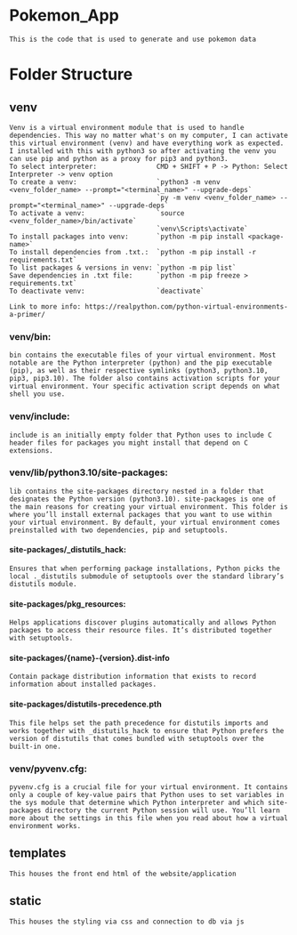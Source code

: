 # Pokemon_App
    This is the code that is used to generate and use pokemon data
 
# Folder Structure
## venv
    Venv is a virtual environment module that is used to handle dependencies. This way no matter what's on my computer, I can activate this virtual environment (venv) and have everything work as expected. I installed with this with python3 so after activating the venv you can use pip and python as a proxy for pip3 and python3. 
    To select interpreter:               CMD + SHIFT + P -> Python: Select Interpreter -> venv option
    To create a venv:                    `python3 -m venv <venv_folder_name> --prompt="<terminal_name>" --upgrade-deps`
                                         `py -m venv <venv_folder_name> --prompt="<terminal_name>" --upgrade-deps`
    To activate a venv:                  `source <venv_folder_name>/bin/activate`
                                         `venv\Scripts\activate`
    To install packages into venv:       `python -m pip install <package-name>`
    To install dependencies from .txt.:  `python -m pip install -r requirements.txt`
    To list packages & versions in venv: `python -m pip list`
    Save dependencies in .txt file:      `python -m pip freeze > requirements.txt`
    To deactivate venv:                  `deactivate`

    Link to more info: https://realpython.com/python-virtual-environments-a-primer/

### venv/bin: 
    bin contains the executable files of your virtual environment. Most notable are the Python interpreter (python) and the pip executable (pip), as well as their respective symlinks (python3, python3.10, pip3, pip3.10). The folder also contains activation scripts for your virtual environment. Your specific activation script depends on what shell you use.

### venv/include:
    include is an initially empty folder that Python uses to include C header files for packages you might install that depend on C extensions.

### venv/lib/python3.10/site-packages:
    lib contains the site-packages directory nested in a folder that designates the Python version (python3.10). site-packages is one of the main reasons for creating your virtual environment. This folder is where you’ll install external packages that you want to use within your virtual environment. By default, your virtual environment comes preinstalled with two dependencies, pip and setuptools.

#### site-packages/_distutils_hack:
    Ensures that when performing package installations, Python picks the local ._distutils submodule of setuptools over the standard library’s distutils module.

#### site-packages/pkg_resources:
    Helps applications discover plugins automatically and allows Python packages to access their resource files. It’s distributed together with setuptools.

#### site-packages/{name}-{version}.dist-info
    Contain package distribution information that exists to record information about installed packages.

#### site-packages/distutils-precedence.pth 
    This file helps set the path precedence for distutils imports and works together with _distutils_hack to ensure that Python prefers the version of distutils that comes bundled with setuptools over the built-in one.

### venv/pyvenv.cfg:
    pyvenv.cfg is a crucial file for your virtual environment. It contains only a couple of key-value pairs that Python uses to set variables in the sys module that determine which Python interpreter and which site-packages directory the current Python session will use. You’ll learn more about the settings in this file when you read about how a virtual environment works.

## templates
    This houses the front end html of the website/application

## static
    This houses the styling via css and connection to db via js

